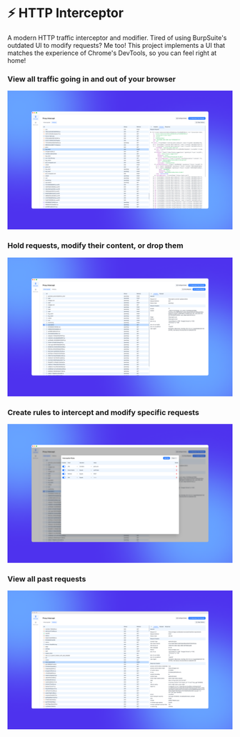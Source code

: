 # ⚡ HTTP Interceptor

A modern HTTP traffic interceptor and modifier. Tired of using BurpSuite's outdated UI to modify requests? Me too! This project implements a UI that matches
the experience of Chrome's DevTools, so you can feel right at home!

### View all traffic going in and out of your browser

![request-viewer](images/Requests.png)

### Hold requests, modify their content, or drop them

![request-viewer](images/Intercept.png)

### Create rules to intercept and modify specific requests

![request-viewer](images/Rules.png)

### View all past requests

![request-viewer](images/History.png)
